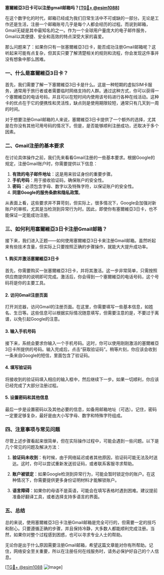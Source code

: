 **塞爾維亞3日卡可以注册gmail邮箱吗？[[TG💪+ @esim1088](https://t.me/s/esim1088)]**

在这个数字化的时代，邮箱已经成为我们日常生活中不可或缺的一部分。无论是工作还是生活，注册一个邮箱账号几乎是每个人都会经历的过程。而说到邮箱，Gmail无疑是其中最知名的之一。作为一个全球用户量庞大的电子邮件服务，Gmail以其便捷、安全和高效的特点深受大家的喜爱。

那么问题来了：如果你只有一张塞爾維亞3日卡，能否成功注册Gmail邮箱呢？这听起来可能有点复杂，但其实只要了解清楚相关的规则和流程，你会发现这件事并没有想象中那么困难。

### 一、什么是塞爾維亞3日卡？

首先，我们需要了解一下塞爾維亞3日卡是什么。这是一种短期的虚拟SIM卡服务，通常用于旅行者或者需要临时网络支持的人群。通过这种方式，你可以获得一个塞爾維亞的电话号码，并且可以在短时间内使用该号码进行各种在线活动。这种卡的优点在于它的便携性和灵活性，缺点则是使用期限较短，通常只有几天到一周的时间。

对于想要注册Gmail邮箱的人来说，塞爾維亞3日卡提供了一个额外的选择，尤其是在你没有其他可用号码的情况下。但是，是否能够顺利注册成功，还取决于多个因素。

### 二、Gmail注册的基本要求

在讨论具体操作之前，我们先来看看Gmail注册的一些基本要求。根据Google的规定，注册Gmail账户时，你需要提供以下信息：

1. **有效的电子邮件地址**：这是用来验证身份的重要步骤。
2. **手机号码**：用于接收验证码，确保账户的安全性。
3. **密码**：必须包含字母、数字以及特殊字符，以保证账户的安全性。
4. **同意Google的服务条款和隐私政策**。

从表面上看，这些要求并不算苛刻，但实际上，很多情况下，Google会加强对新账户的审核，尤其是当检测到异常行为时。因此，即使你有塞爾維亞3日卡，也不能保证一定能成功注册。

### 三、如何利用塞爾維亞3日卡注册Gmail邮箱？

接下来，我们进入正题——如何使用塞爾維亞3日卡来注册Gmail邮箱。虽然听起来有些技术含量，但实际上只要按照正确的步骤操作，就能大大提升成功率。

#### 1. 购买并激活塞爾維亞3日卡

首先，你需要购买一张塞爾維亞3日卡，并将其激活。这一步非常简单，只需按照供应商提供的说明即可完成。激活后，你会得到一个塞爾維亞的电话号码，这个号码将是你的主要工具。

#### 2. 访问Gmail注册页面

打开浏览器，访问Gmail的注册页面。在这里，你需要填写一些基本信息，如姓名、生日等。这些信息可以根据实际情况随意填写，但需要注意的是，不要过于离谱，以免引起Google的注意。

#### 3. 输入手机号码

接下来，系统会要求你输入一个手机号码。这时，你可以使用刚刚激活的塞爾維亞3日卡所提供的号码。输入完成后，点击“获取验证码”。稍等片刻，你应该会收到一条来自Google的短信，里面包含了验证码。

#### 4. 填写验证码

将接收到的验证码填入相应的输入框中，然后继续下一步。如果一切顺利，你应该已经完成了大部分注册过程。

#### 5. 设置密码和其他信息

最后一步是设置密码以及其他必要的信息，如备用邮箱地址（可选）。记住，密码一定要足够复杂，最好是由大小写字母、数字和特殊字符组成。

### 四、注意事项与常见问题

尽管上述步骤看起来很简单，但在实际操作过程中，可能会遇到一些问题。以下是几个常见的问题及解决方法：

1. **验证码未收到**：有时候，由于网络延迟或者其他原因，验证码可能无法及时送达。这时，你可以尝试重新发送验证码，或者联系客服寻求帮助。
   
2. **账户被锁定**：如果Google检测到异常行为，可能会暂时锁定你的账户。在这种情况下，你需要提供更多身份证明材料才能解锁账户。

3. **语言障碍**：如果你的母语不是英语，可能会在填写表格时遇到困难。建议提前准备好翻译工具，或者选择支持多语言的界面。

### 五、总结

总的来说，使用塞爾維亞3日卡注册Gmail邮箱是完全可行的，但需要一定的技巧和耐心。只要遵循正确的步骤，并且保持冷静，大多数人都能顺利完成注册。当然，如果你对整个过程感到困惑，也可以寻求专业人士的帮助。

无论你是出于什么原因需要注册Gmail邮箱，希望这篇文章能对你有所帮助。记住，网络安全至关重要，所以在注册任何在线服务时，请务必保护好自己的个人信息。

[[TG💪+ @esim1088](https://t.me/s/esim1088) ![Image](https://i.postimg.cc/4NQfJmqS/Snipaste-2025-05-13-00-14-12.png)]